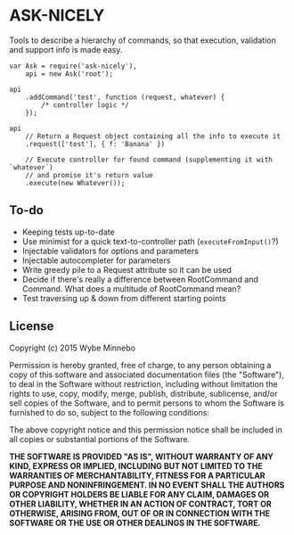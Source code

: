 # ASK-NICELY
Tools to describe a hierarchy of commands, so that execution, validation and support info is made easy.

```
var Ask = require('ask-nicely'),
    api = new Ask('root');
    
api
    .addCommand('test', function (request, whatever) {
        /* controller logic */
    });

api
    // Return a Request object containing all the info to execute it
    .request(['test'], { f: 'Banana' })

    // Execute controller for found command (supplementing it with `whatever`)
    // and promise it's return value
    .execute(new Whatever());

```

## To-do
- Keeping tests up-to-date
- Use minimist for a quick text-to-controller path (`executeFromInput()`?)
- Injectable validators for options and parameters
- Injectable autocompleter for parameters
- Write greedy pile to a Request attribute so it can be used
- Decide if there's really a difference between RootCommand and Command. What does a multitude of RootCommand mean?
- Test traversing up & down from different starting points

## License
Copyright (c) 2015 Wybe Minnebo

Permission is hereby granted, free of charge, to any person obtaining a copy of this software and associated documentation files (the "Software"), to deal in the Software without restriction, including without limitation the rights to use, copy, modify, merge, publish, distribute, sublicense, and/or sell copies of the Software, and to permit persons to whom the Software is furnished to do so, subject to the following conditions:

The above copyright notice and this permission notice shall be included in all copies or substantial portions of the Software.

__THE SOFTWARE IS PROVIDED "AS IS", WITHOUT WARRANTY OF ANY KIND, EXPRESS OR IMPLIED, INCLUDING BUT NOT LIMITED TO THE WARRANTIES OF MERCHANTABILITY, FITNESS FOR A PARTICULAR PURPOSE AND NONINFRINGEMENT. IN NO EVENT SHALL THE AUTHORS OR COPYRIGHT HOLDERS BE LIABLE FOR ANY CLAIM, DAMAGES OR OTHER LIABILITY, WHETHER IN AN ACTION OF CONTRACT, TORT OR OTHERWISE, ARISING FROM, OUT OF OR IN CONNECTION WITH THE SOFTWARE OR THE USE OR OTHER DEALINGS IN THE SOFTWARE.__